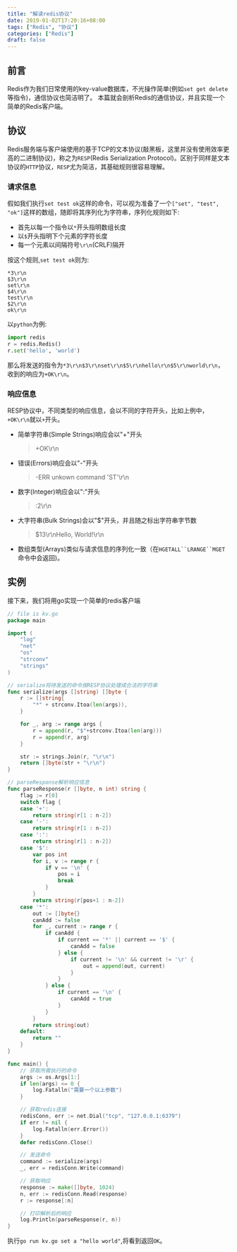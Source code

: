 ```yaml
---
title: "解读redis协议"
date: 2019-01-02T17:20:16+08:00
tags: ["Redis", "协议"]
categories: ["Redis"]
draft: false
---
```


## 前言
Redis作为我们日常使用的key-value数据库，不光操作简单(例如`set get delete`等指令)，通信协议也简洁明了。
本篇就会剖析Redis的通信协议，并且实现一个简单的Redis客户端。

## 协议
Redis服务端与客户端使用的基于TCP的文本协议(敲黑板，这里并没有使用效率更高的二进制协议)，称之为`RESP`(Redis Serialization Protocol)。区别于同样是文本协议的`HTTP`协议，`RESP`尤为简洁，其基础规则很容易理解。

### 请求信息
假如我们执行`set test ok`这样的命令，可以视为准备了一个`["set", "test", "ok"]`这样的数组，随即将其序列化为字符串，序列化规则如下:

+ 首先以每一个指令以`*`开头指明数组长度
+ 以`$`开头指明下个元素的字符长度
+ 每一个元素以间隔符号`\r\n`(CRLF)隔开

按这个规则,`set test ok`则为:
```
*3\r\n
$3\r\n
set\r\n
$4\r\n
test\r\n
$2\r\n
ok\r\n
```

以`python`为例:
```python
import redis
r = redis.Redis()
r.set('hello', 'world')
```
那么将发送的指令为`*3\r\n$3\r\nset\r\n$5\r\nhello\r\n$5\r\nworld\r\n`，收到的响应为`+OK\r\n`。

### 响应信息
RESP协议中，不同类型的响应信息，会以不同的字符开头，比如上例中，`+OK\r\n`就以`+`开头。
+ 简单字符串(Simple Strings)响应会以"+"开头
  >+OK\r\n
+ 错误(Errors)响应会以"-"开头
  >-ERR unkown command 'ST'\r\n
+ 数字(Integer)响应会以":"开头
  >:2\r\n
+ 大字符串(Bulk Strings)会以"$"开头，并且随之标出字符串字节数
  >$13\r\nHello, World!\r\n
+ 数组类型(Arrays)类似与请求信息的序列化一致（在`HGETALL``LRANGE``MGET`命令中会返回)。

## 实例
接下来，我们将用go实现一个简单的redis客户端
```go
// file is kv.go
package main

import (
	"log"
	"net"
	"os"
	"strconv"
	"strings"
)

// serialize将待发送的命令按RESP协议处理成合法的字符串
func serialize(args []string) []byte {
	r := []string{
		"*" + strconv.Itoa(len(args)),
	}

	for _, arg := range args {
		r = append(r, "$"+strconv.Itoa(len(arg)))
		r = append(r, arg)
	}

	str := strings.Join(r, "\r\n")
	return []byte(str + "\r\n")
}

// parseResponse解析响应信息
func parseResponse(r []byte, n int) string {
	flag := r[0]
	switch flag {
	case '+':
		return string(r[1 : n-2])
	case '-':
		return string(r[1 : n-2])
	case ':':
		return string(r[1 : n-2])
	case '$':
		var pos int
		for i, v := range r {
			if v == '\n' {
				pos = i
				break
			}
		}
		return string(r[pos+1 : n-2])
	case '*':
		out := []byte{}
		canAdd := false
		for _, current := range r {
			if canAdd {
				if current == '*' || current == '$' {
					canAdd = false
				} else {
					if current != '\n' && current != '\r' {
						out = append(out, current)
					}
				}
			} else {
				if current == '\n' {
					canAdd = true
				}
			}
		}
		return string(out)
	default:
		return ""
	}
}

func main() {
	// 获取所需执行的命令
	args := os.Args[1:]
	if len(args) <= 0 {
		log.Fatalln("需要一个以上参数")
	}

	// 获取redis连接
	redisConn, err := net.Dial("tcp", "127.0.0.1:6379")
	if err != nil {
		log.Fatalln(err.Error())
	}
	defer redisConn.Close()

	// 发送命令
	command := serialize(args)
	_, err = redisConn.Write(command)

	// 获取响应
	response := make([]byte, 1024)
	n, err := redisConn.Read(response)
	r := response[:n]

	// 打印解析后的响应
	log.Println(parseResponse(r, n))
}
```

执行`go run kv.go set a "hello world"`,将看到返回`OK`。

